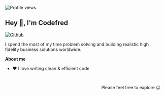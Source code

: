 ![Profile views](https://gpvc.arturio.dev/Pycomet)
## Hey 👋, I'm Codefred 
[![Github](https://img.shields.io/github/followers/pycomet?label=Follow&style=social)](https://github.com/pycomet)

I spend the most of my time problem solving and building realistic high fidelity business solutions worldwide.

**About me**

- ❤️ I love writing clean & efficient code 


<br />
<p align="right">Please feel free to explore 😉 </p>

